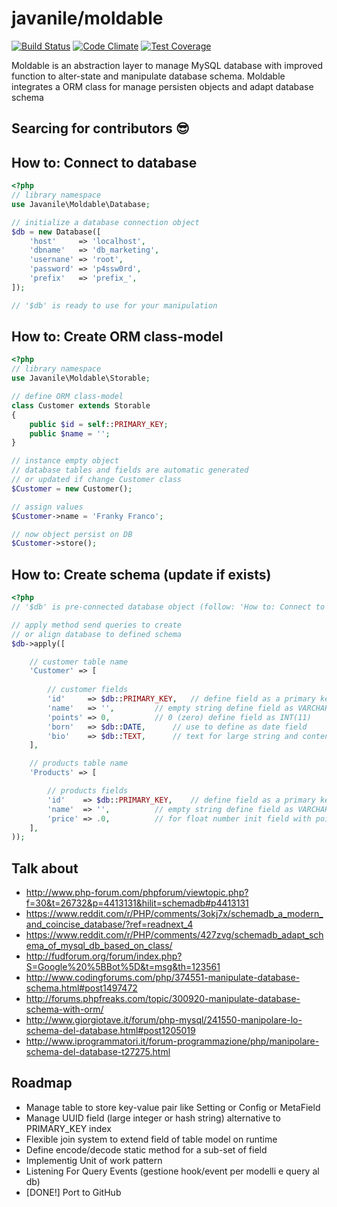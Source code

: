 # javanile/moldable
[![Build Status](https://travis-ci.org/javanile-bot/moldable.svg?branch=master)](https://travis-ci.org/javanile-bot/moldable)
[![Code Climate](https://codeclimate.com/github/javanile-bot/moldable/badges/gpa.svg)](https://codeclimate.com/github/javanile-bot/moldable)
[![Test Coverage](https://codeclimate.com/github/javanile-bot/moldable/badges/coverage.svg)](https://codeclimate.com/github/javanile-bot/moldable/coverage)

Moldable is an abstraction layer to manage MySQL database 
with improved function to alter-state and manipulate database schema.
Moldable integrates a ORM class for manage persisten objects and adapt database schema

## Searcing for contributors :sunglasses:




## How to: Connect to database

```php
<?php
// library namespace 
use Javanile\Moldable\Database;

// initialize a database connection object 
$db = new Database([
	'host'     => 'localhost',
	'dbname'   => 'db_marketing',
	'usernane' => 'root',
	'password' => 'p4ssw0rd',
	'prefix'   => 'prefix_',
]);

// '$db' is ready to use for your manipulation
```

## How to: Create ORM class-model

```php
<?php
// library namespace 
use Javanile\Moldable\Storable;

// define ORM class-model
class Customer extends Storable 
{
	public $id = self::PRIMARY_KEY;
	public $name = '';
}

// instance empty object
// database tables and fields are automatic generated 
// or updated if change Customer class
$Customer = new Customer();

// assign values
$Customer->name = 'Franky Franco';

// now object persist on DB
$Customer->store();
```



## How to: Create schema (update if exists) 

```php
<?php
// '$db' is pre-connected database object (follow: 'How to: Connect to database')

// apply method send queries to create 
// or align database to defined schema 
$db->apply([

	// customer table name
	'Customer' => [
		
		// customer fields
		'id'     => $db::PRIMARY_KEY,	// define field as a primary key
		'name'   => '',			// empty string define field as VARCHAR	
		'points' => 0,			// 0 (zero) define field as INT(11)
		'born'   => $db::DATE,		// use to define as date field
		'bio'    => $db::TEXT,		// text for large string and contents
	],

	// products table name
	'Products' => [

		// products fields		
		'id'    => $db::PRIMARY_KEY,	// define field as a primary key
		'name'  => '',			// empty string define field as VARCHAR	
		'price' => .0,			// for float number init field with point-zero ".0"	
 	],
));
```

## Talk about
 - http://www.php-forum.com/phpforum/viewtopic.php?f=30&t=26732&p=4413131&hilit=schemadb#p4413131
 - https://www.reddit.com/r/PHP/comments/3okj7x/schemadb_a_modern_and_coincise_database/?ref=readnext_4
 - https://www.reddit.com/r/PHP/comments/427zvg/schemadb_adapt_schema_of_mysql_db_based_on_class/
 - http://fudforum.org/forum/index.php?S=Google%20%5BBot%5D&t=msg&th=123561
 - http://www.codingforums.com/php/374551-manipulate-database-schema.html#post1497472
 - http://forums.phpfreaks.com/topic/300920-manipulate-database-schema-with-orm/
 - http://www.giorgiotave.it/forum/php-mysql/241550-manipolare-lo-schema-del-database.html#post1205019
 - http://www.iprogrammatori.it/forum-programmazione/php/manipolare-schema-del-database-t27275.html

## Roadmap
 - Manage table to store key-value pair like Setting or Config or MetaField
 - Manage UUID field (large integer or hash string) alternative to PRIMARY_KEY index
 - Flexible join system to extend field of table model on runtime
 - Define encode/decode static method for a sub-set of field 
 - Implementig Unit of work pattern
 - Listening For Query Events (gestione hook/event per modelli e query al db)
 - [DONE!] Port to GitHub
